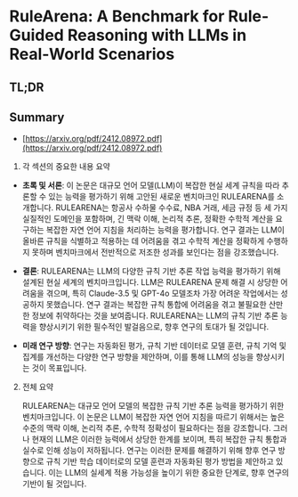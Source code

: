 # RuleArena: A Benchmark for Rule-Guided Reasoning with LLMs in Real-World Scenarios
## TL;DR
## Summary
- [https://arxiv.org/pdf/2412.08972.pdf](https://arxiv.org/pdf/2412.08972.pdf)

1. 각 섹션의 중요한 내용 요약

  - **초록 및 서론**:
    이 논문은 대규모 언어 모델(LLM)이 복잡한 현실 세계 규칙을 따라 추론할 수 있는 능력을 평가하기 위해 고안된 새로운 벤치마크인 RULEARENA를 소개합니다. RULEARENA는 항공사 수하물 수수료, NBA 거래, 세금 규정 등 세 가지 실질적인 도메인을 포함하며, 긴 맥락 이해, 논리적 추론, 정확한 수학적 계산을 요구하는 복잡한 자연 언어 지침을 처리하는 능력을 평가합니다. 연구 결과는 LLM이 올바른 규칙을 식별하고 적용하는 데 어려움을 겪고 수학적 계산을 정확하게 수행하지 못하며 벤치마크에서 전반적으로 저조한 성과를 보인다는 점을 강조했습니다.

  - **결론**:
    RULEARENA는 LLM의 다양한 규칙 기반 추론 작업 능력을 평가하기 위해 설계된 현실 세계의 벤치마크입니다. LLM은 RULEARENA 문제 해결 시 상당한 어려움을 겪으며, 특히 Claude-3.5 및 GPT-4o 모델조차 가장 어려운 작업에서는 성공하지 못했습니다. 연구 결과는 복잡한 규칙 통합에 어려움을 겪고 불필요한 산만한 정보에 취약하다는 것을 보여줍니다. RULEARENA는 LLM의 규칙 기반 추론 능력을 향상시키기 위한 필수적인 발걸음으로, 향후 연구의 토대가 될 것입니다.

  - **미래 연구 방향**:
    연구는 자동화된 평가, 규칙 기반 데이터로 모델 훈련, 규칙 기억 및 집계를 개선하는 다양한 연구 방향을 제안하며, 이를 통해 LLM의 성능을 향상시키는 것이 목표입니다.

2. 전체 요약

   RULEARENA는 대규모 언어 모델의 복잡한 규칙 기반 추론 능력을 평가하기 위한 벤치마크입니다. 이 논문은 LLM이 복잡한 자연 언어 지침을 따르기 위해서는 높은 수준의 맥락 이해, 논리적 추론, 수학적 정확성이 필요하다는 점을 강조합니다. 그러나 현재의 LLM은 이러한 능력에서 상당한 한계를 보이며, 특히 복잡한 규칙 통합과 실수로 인해 성능이 저하됩니다. 연구는 이러한 문제를 해결하기 위해 향후 연구 방향으로 규칙 기반 학습 데이터로의 모델 훈련과 자동화된 평가 방법을 제안하고 있습니다. 이는 LLM의 실세계 적용 가능성을 높이기 위한 중요한 단계로, 향후 연구의 기반이 될 것입니다.